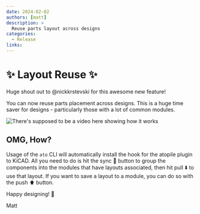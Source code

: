 ```yaml
---
date: 2024-02-02
authors: [matt]
description: >
  Reuse parts layout across designs
categories:
  - Release
links:
---
```


# ✨ Layout Reuse ✨

Huge shout out to @nickkrstevski for this awesome new feature!

You can now reuse parts placement across designs. This is a huge time saver for designs - particularly those with a lot of common modules.

![There's supposed to be a video here showing how it works](/assets/images/placement-reuse.avif)

## OMG, How?

Usage of the `ato` CLI will automatically install the hook for the atopile plugin to KiCAD.
All you need to do is hit the sync 🔄 button to group the components into the modules that have layouts associated, then hit pull ⬇️ to use that layout. If you want to save a layout to a module, you can do so with the push ⬆️ button.


Happy designing! 🎉

Matt
